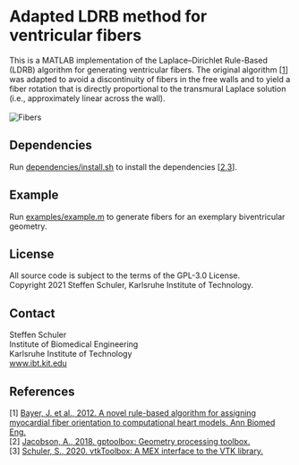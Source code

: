 # Adapted LDRB method for ventricular fibers

This is a MATLAB implementation of the Laplace–Dirichlet Rule-Based (LDRB) algorithm for generating ventricular fibers. The original algorithm [[1](#1)] was adapted to avoid a discontinuity of fibers in the free walls and to yield a fiber rotation that is directly proportional to the transmural Laplace solution (i.e., approximately linear across the wall).
&nbsp;  
&nbsp;  
![Fibers](https://user-images.githubusercontent.com/31965820/107209438-184bd080-6a03-11eb-9e28-63be9219f6b0.jpg)

## Dependencies

Run [dependencies/install.sh](dependencies/install.sh) to install the dependencies [[2](#2),[3](#3)].

## Example

Run [examples/example.m](examples/example.m) to generate fibers for an exemplary biventricular geometry.

## License

All source code is subject to the terms of the GPL-3.0 License.  
Copyright 2021 Steffen Schuler, Karlsruhe Institute of Technology.

## Contact

Steffen Schuler  
Institute of Biomedical Engineering  
Karlsruhe Institute of Technology  
www.ibt.kit.edu

## References

<a id="1">[1]</a> [Bayer, J. et al., 2012. A novel rule-based algorithm for assigning myocardial fiber orientation to computational heart models. Ann Biomed Eng.](https://doi.org/10.1007/s10439-012-0593-5)  
<a id="2">[2]</a> [Jacobson, A., 2018. gptoolbox: Geometry processing toolbox.](https://github.com/alecjacobson/gptoolbox)  
<a id="3">[3]</a> [Schuler, S., 2020. vtkToolbox: A MEX interface to the VTK library.](https://github.com/KIT-IBT/vtkToolbox)  
